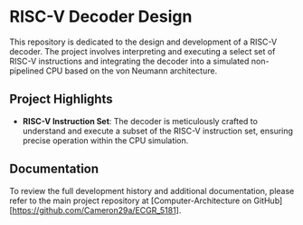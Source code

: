 # RISC-V Decoder Design

This repository is dedicated to the design and development of a RISC-V decoder. The project involves interpreting and executing a select set of RISC-V instructions and integrating the decoder into a simulated non-pipelined CPU based on the von Neumann architecture.

## Project Highlights

- **RISC-V Instruction Set**: The decoder is meticulously crafted to understand and execute a subset of the RISC-V instruction set, ensuring precise operation within the CPU simulation.

## Documentation

To review the full development history and additional documentation, please refer to the main project repository at [Computer-Architecture on GitHub][https://github.com/Cameron29a/ECGR_5181].
